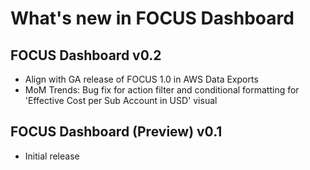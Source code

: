 # What's new in FOCUS Dashboard

## FOCUS Dashboard v0.2
* Align with GA release of FOCUS 1.0 in AWS Data Exports
* MoM Trends: Bug fix for action filter and conditional formatting for 'Effective Cost per Sub Account in USD' visual


## FOCUS Dashboard (Preview) v0.1
* Initial release
